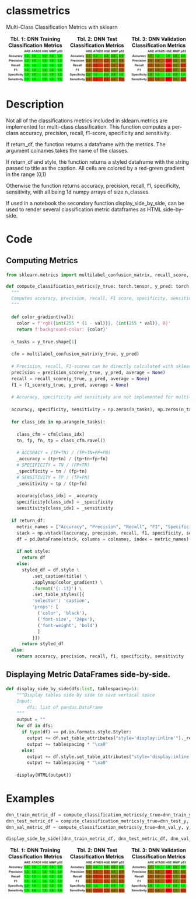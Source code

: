 # classmetrics
Multi-Class Classification Metrics with sklearn

![example output](https://github.com/jrytved/classmetrics/blob/main/metrics_screen.png?raw=true)

# Description
Not all of the classifications metrics included in sklearn.metrics are implemented for multi-class classification. This function computes a per-class accuracy, precision, recall, f1-score, specificity and sensitivity.

If return_df, the function returns a dataframe with the metrics. The argument colnames takes the name of the classes. 

If return_df and style,  the function returns a styled dataframe with the string passed to title as the caption. All cells are colored by a red-green gradient in the range (0,1)

Otherwise the function returns accuracy, precision, recall, f1, specificity, sensitivity, with all being 1d numpy arrays of size n_classes. 

If used in a notebook the secondary function display_side_by_side, can be used to render several classification metric dataframes as HTML side-by-side.

# Code

## Computing Metrics

```python
from sklearn.metrics import multilabel_confusion_matrix, recall_score, f1_score, precision_score, accuracy_score
```

```python
def compute_classification_metrics(y_true: torch.tensor, y_pred: torch.tensor, return_df = False, colnames = None, style = False, title = False):
  """
  Computes accuracy, precision, recall, F1 score, specificity, sensitivity from multi-class classification predictions and labels.
  """

  def color_gradient(val):
    color = f'rgb({int(255 * (1 - val))}, {int(255 * val)}, 0)'
    return f'background-color: {color}'

  n_tasks = y_true.shape[1]

  cfm = multilabel_confusion_matrix(y_true, y_pred)

  # Precision, recall, F1-scores can be directly calculated with sklearn
  precision = precision_score(y_true, y_pred, average = None)
  recall = recall_score(y_true, y_pred, average = None)
  f1 = f1_score(y_true, y_pred, average = None)

  # Accuracy, specificity and sensitivty are not implemented for multi-class tasks, so I'll calculate those from the CFM.

  accuracy, specificity, sensitivity = np.zeros(n_tasks), np.zeros(n_tasks), np.zeros(n_tasks)

  for class_idx in np.arange(n_tasks):

    class_cfm = cfm[class_idx]
    tn, fp, fn, tp = class_cfm.ravel()

    # ACCURACY = (TP+TN) / (TP+TN+FP+FN)
    _accuracy = (tp+tn) / (tp+tn+fp+fn)
    # SPECIFICITY = TN / (FP+TN)
    _specificity = tn / (fp+tn)
    # SENSITIVITY = TP / (TP+FN)
    _sensitivity = tp / (tp+fn)

    accuracy[class_idx] = _accuracy
    specificity[class_idx] = _specificity
    sensitivity[class_idx] = _sensitivity

  if return_df:
    metric_names = ["Accuracy", "Precision", "Recall", "F1", "Specificity", "Sensitivity"]
    stack = np.vstack([accuracy, precision, recall, f1, specificity, sensitivity])
    df = pd.DataFrame(stack, columns = colnames, index = metric_names).round(decimals=2)

    if not style:
      return df
    else:
      styled_df = df.style \
          .set_caption(title) \
          .applymap(color_gradient) \
          .format('{:.1f}') \
          .set_table_styles([{
          'selector': 'caption',
          'props': [
            ('color', 'black'),
            ('font-size', '24px'),
            ('font-weight', 'bold')
            ]
          }])
      return styled_df
  else:
    return accuracy, precision, recall, f1, specificity, sensitivity
```

## Displaying Metric DataFrames side-by-side.

```python
def display_side_by_side(dfs:list, tablespacing=5):
    """Display tables side by side to save vertical space
    Input:
        dfs: list of pandas.DataFrame
    """
    output = ""
    for df in dfs:
      if type(df) == pd.io.formats.style.Styler:
        output += df.set_table_attributes("style='display:inline'")._repr_html_()
        output += tablespacing * "\xa0"
      else:
        output += df.style.set_table_attributes("style='display:inline'")._repr_html_()
        output += tablespacing * "\xa0"

    display(HTML(output))

```

# Examples

```python
dnn_train_metric_df = compute_classification_metrics(y_true=dnn_train_y, y_pred=dnn_train_preds_bool, return_df=True, colnames=target_names, style = True, title = "Tbl. 1: DNN Training Classification Metrics")
dnn_test_metric_df = compute_classification_metrics(y_true=dnn_test_y, y_pred=dnn_test_preds_bool, return_df=True, colnames=target_names, style = True, title = "Tbl. 2: DNN Test Classification Metrics")
dnn_val_metric_df = compute_classification_metrics(y_true=dnn_val_y, y_pred=dnn_val_preds_bool, return_df=True, colnames=target_names, style = True, title = "Tbl. 3: DNN Validation Classification Metrics")
```

```python
display_side_by_side([dnn_train_metric_df, dnn_test_metric_df, dnn_val_metric_df])
```
![example output](https://github.com/jrytved/classmetrics/blob/main/metrics_screen.png?raw=true)
